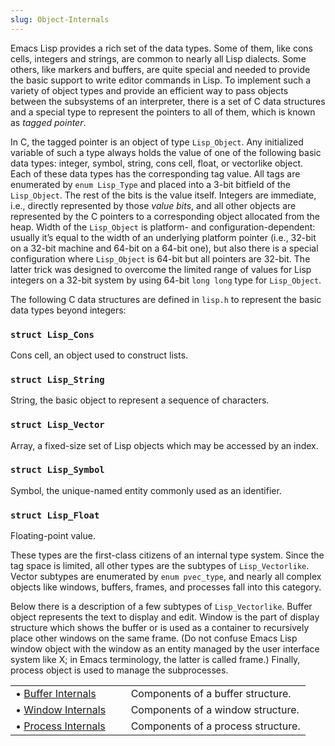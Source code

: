 ```yaml
---
slug: Object-Internals
---
```


Emacs Lisp provides a rich set of the data types. Some of them, like cons cells, integers and strings, are common to nearly all Lisp dialects. Some others, like markers and buffers, are quite special and needed to provide the basic support to write editor commands in Lisp. To implement such a variety of object types and provide an efficient way to pass objects between the subsystems of an interpreter, there is a set of C data structures and a special type to represent the pointers to all of them, which is known as *tagged pointer*.

In C, the tagged pointer is an object of type `Lisp_Object`. Any initialized variable of such a type always holds the value of one of the following basic data types: integer, symbol, string, cons cell, float, or vectorlike object. Each of these data types has the corresponding tag value. All tags are enumerated by `enum Lisp_Type` and placed into a 3-bit bitfield of the `Lisp_Object`. The rest of the bits is the value itself. Integers are immediate, i.e., directly represented by those *value bits*, and all other objects are represented by the C pointers to a corresponding object allocated from the heap. Width of the `Lisp_Object` is platform- and configuration-dependent: usually it’s equal to the width of an underlying platform pointer (i.e., 32-bit on a 32-bit machine and 64-bit on a 64-bit one), but also there is a special configuration where `Lisp_Object` is 64-bit but all pointers are 32-bit. The latter trick was designed to overcome the limited range of values for Lisp integers on a 32-bit system by using 64-bit `long long` type for `Lisp_Object`.

The following C data structures are defined in `lisp.h` to represent the basic data types beyond integers:

### `struct Lisp_Cons`

Cons cell, an object used to construct lists.

### `struct Lisp_String`

String, the basic object to represent a sequence of characters.

### `struct Lisp_Vector`

Array, a fixed-size set of Lisp objects which may be accessed by an index.

### `struct Lisp_Symbol`

Symbol, the unique-named entity commonly used as an identifier.

### `struct Lisp_Float`

Floating-point value.

These types are the first-class citizens of an internal type system. Since the tag space is limited, all other types are the subtypes of `Lisp_Vectorlike`. Vector subtypes are enumerated by `enum pvec_type`, and nearly all complex objects like windows, buffers, frames, and processes fall into this category.

Below there is a description of a few subtypes of `Lisp_Vectorlike`. Buffer object represents the text to display and edit. Window is the part of display structure which shows the buffer or is used as a container to recursively place other windows on the same frame. (Do not confuse Emacs Lisp window object with the window as an entity managed by the user interface system like X; in Emacs terminology, the latter is called frame.) Finally, process object is used to manage the subprocesses.

|                                                      |    |                                    |
| :--------------------------------------------------- | -- | :--------------------------------- |
| • [Buffer Internals](/docs/elisp/Buffer-Internals)   |    | Components of a buffer structure.  |
| • [Window Internals](/docs/elisp/Window-Internals)   |    | Components of a window structure.  |
| • [Process Internals](/docs/elisp/Process-Internals) |    | Components of a process structure. |

